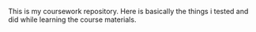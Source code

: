 This is my coursework repository.
Here is basically the things i tested and did while learning the course materials.
